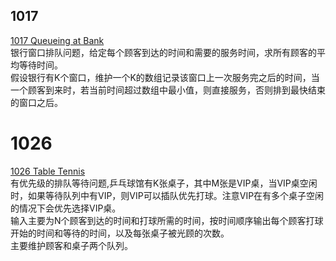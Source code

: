 ## 1017
[1017 Queueing at Bank](https://pintia.cn/problem-sets/994805342720868352/problems/994805491530579968)  
银行窗口排队问题，给定每个顾客到达的时间和需要的服务时间，求所有顾客的平均等待时间。  
假设银行有K个窗口，维护一个K的数组记录该窗口上一次服务完之后的时间，当一个顾客到来时，若当前时间超过数组中最小值，则直接服务，否则排到最快结束的窗口之后。  

# 1026

[1026 Table Tennis](https://pintia.cn/problem-sets/994805342720868352/problems/994805472333250560)  
有优先级的排队等待问题,乒乓球馆有K张桌子，其中M张是VIP桌，当VIP桌空闲时，如果等待队列中有VIP，则VIP可以插队优先打球。注意VIP在有多个桌子空闲的情况下会优先选择VIP桌。  
输入主要为N个顾客到达的时间和打球所需的时间，按时间顺序输出每个顾客打球开始的时间和等待的时间，以及每张桌子被光顾的次数。  
主要维护顾客和桌子两个队列。  




